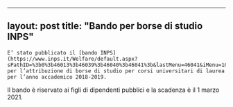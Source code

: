 
---
layout: post
title:  "Bando per borse di studio INPS"
---
	E’ stato pubblicato il [bando INPS](https://www.inps.it/Welfare/default.aspx?sPathID=%3b0%3b46013%3b46039%3b46040%3b46041%3b&lastMenu=46041&iMenu=1&iNodo=46041&ipagina=1&smateria=&sareadirigenziale=&ianno=0&inumeroelementi=12&itipologia=7&idettaglio=577) per l’attribuzione di borse di studio per corsi universitari di laurea per l’anno accademico 2018-2019.   
Il bando è riservato ai figli di dipendenti pubblici e la scadenza è il 1 marzo 2021.